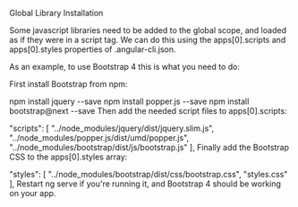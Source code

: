 Global Library Installation

Some javascript libraries need to be added to the global scope, and loaded as if they were in a script tag. We can do this using the apps[0].scripts and apps[0].styles properties of .angular-cli.json.

As an example, to use Bootstrap 4 this is what you need to do:

First install Bootstrap from npm:

npm install jquery --save
npm install popper.js --save
npm install bootstrap@next --save
Then add the needed script files to apps[0].scripts:

"scripts": [
  "../node_modules/jquery/dist/jquery.slim.js",
  "../node_modules/popper.js/dist/umd/popper.js",
  "../node_modules/bootstrap/dist/js/bootstrap.js"
],
Finally add the Bootstrap CSS to the apps[0].styles array:

"styles": [
  "../node_modules/bootstrap/dist/css/bootstrap.css",
  "styles.css"
],
Restart ng serve if you're running it, and Bootstrap 4 should be working on your app.

